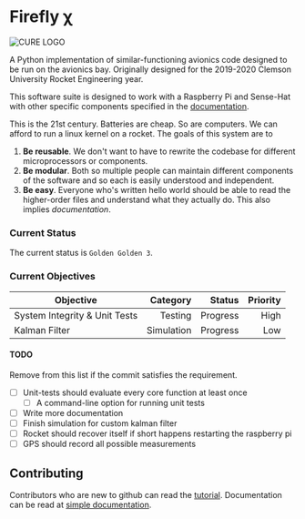 # Firefly χ

![CURE LOGO](other/media/newlogo.png)

A Python implementation of similar-functioning avionics code designed to be
run on the avionics bay. Originally designed for the 2019-2020 Clemson
University Rocket Engineering year.

This software suite is designed to work with a Raspberry Pi and Sense-Hat
with other specific components specified in the 
[documentation](other/documentation/README.md).

This is the 21st century. Batteries are cheap. So are computers. We can afford
to run a linux kernel on a rocket. The goals of this system are to 
1. **Be reusable**. We don't want to have to rewrite the codebase for different
microprocessors or components. 
2. **Be modular**. Both so multiple people can maintain different components of
the software and so each is easily understood and independent. 
3. **Be easy**. Everyone who's written hello world should be able to read the
higher-order files and understand what they actually do. This also implies 
_documentation_.

### Current Status
The current status is `Golden Golden 3`.

### Current Objectives

| Objective                        | Category   | Status      | Priority |
| ---                              | --:        | --:         | --:      |
| System Integrity & Unit Tests    | Testing    | Progress    | High     |
| Kalman Filter                    | Simulation | Progress    | Low      |

#### TODO
Remove from this list if the commit satisfies the requirement.
* [ ] Unit-tests should evaluate every core function at least once
  * [ ] A command-line option for running unit tests
* [ ] Write more documentation
* [ ] Finish simulation for custom kalman filter
* [ ] Rocket should recover itself if short happens restarting the raspberry pi
* [ ] GPS should record all possible measurements

## Contributing
Contributors who are new to github can read the 
[tutorial](other/documentation/tutorial/README.md).
Documentation can be read at
[simple documentation](other/documentation/README.md).
